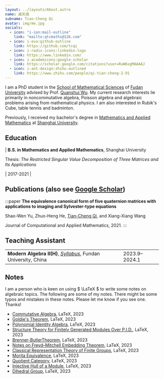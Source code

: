 ```yaml
---
layout: ../layouts/About.astro
name: 戚天成
subname: Tian-Cheng Qi
avatar: img/me.jpg
socials:
  - icon: "i-ion:mail-outline"
    link: "mailto:qtcmaths@126.com"
  - icon: i-eva:github-outline
    link: https://github.com/tcqi
  - icon: i-radix-icons:linkedin-logo
    link: https://www.linkedin.com/
  - icon: i-academicons:google-scholar
    link: https://scholar.google.com/citations?user=RuW6xgMAAAAJ
  - icon: i-ant-design:zhihu-outlined
    link: https://www.zhihu.com/people/qi-tian-cheng-2-91
---
```


I am a PhD student in the [School of Mathematical Sciences](https://math.fudan.edu.cn/) of [Fudan University](https://www.fudan.edu.cn/) advised by Prof. [Quanshui Wu](https://math.fudan.edu.cn/fa/05/c30607a326149/page.htm). My current research interests lie primarily in noncommutative algebra, Poisson algebra and algebraic problems arising from mathematical physics. I am also interested in Rubik's Cube, table tennis and badminton.

Previously, I received my bachelor's degree in [Mathematics and Applied Mathematics](http://math.shu.edu.cn/) at [Shanghai University](https://www.shu.edu.cn/). 


## Education

| **B.S. in Mathematics and Applied Mathematics**, Shanghai University <p>Thesis: _The Restricted Singular Value Decomposition of Three Matrices and Its Applications_</p> | 2017-2021 |


## Publications <span text-base>(also see <a href="https://scholar.google.com/citations?view_op=list_works&hl=zh-CN&user=AJw6n3EAAAAJ&gmla=AJ1KiT37cxK4RNd13wPL7wbB_yWehQGd2TRAP9HiTwFyGiaGOuyl-K3ns8Vbdry_lkaPNhWWMfgT-KsCL47oviL4RAcQQ6xcShsvSIxtVfpShkVf-Mn0QEc" target="_blank" rel="noopener noreferrer">Google Scholar</a>)</span>

:::paper
**The equivalence canonical form of five quaternion matrices with applications to imaging and Sylvester-type equations**

Shao-Wen Yu, Zhuo-Heng He, <u>Tian-Cheng Qi</u>, and Xiang-Xiang Wang

Journal of Computational and Applied Mathematics, 2021.
:::



## Teaching Assistant

|                                                                                                                                                             |           |
| ----------------------------------------------------------------------------------------------------------------------------------------------------------- | --------- |
| **Modern Algebra II(H)**, _[Syllabus](/files/syllabus/MATH130143h.03-2023-2024-1.pdf)_, Fundan University, China                                                             | 2023.9–2024.1 |



## Notes
I am a person who is keen on using  $ \LaTeX $ to write some notes on algebraic topics. The following are some of my notes. There might be some typos and mistakes in these notes. Please let me know if you see one. Thanks!
- [Commutative Algebra](/files/notes/CA2-2023.pdf), LaTeX, 2023
- [Goldie's Theorem](/files/notes/GoldieThm.pdf), LaTeX, 2023
- [Polynomial Identity Algebra](/files/notes/PIalg2013.pdf), LaTeX, 2023
- [Structure Theory for Finitely Generated Modules Over P.I.D.](/files/notes/fgmodulePID.pdf), LaTeX, 2023
- [Brenner-ButlerTheorem](/files/notes/Brenner-ButlerTheorem.pdf), LaTeX, 2023
- [Notes on Freyd–Mitchell Embedding Theorem](/files/notes/Freyd–Mitchellembedding.pdf), LaTeX, 2023
- [Classical Representation Theory of Finite Groups](/files/notes/repfintegrp.pdf), LaTeX, 2023
- [Morita Equivalence](/files/notes/Moritaequiv.pdf), LaTeX, 2023
- [Quotient Category](/files/notes/quotientcat.pdf), LaTeX, 2023
- [Injective Hull of a Module](/files/notes/injhullofmodule.pdf), LaTeX, 2023
- [Dihedral Group](/files/notes/Dihedralgroup.pdf), LaTeX, 2023


